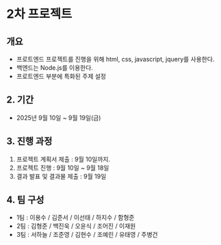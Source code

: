 # 2차 프로젝트
## 개요
- 프로트엔드 프로젝트를 진행을 위해 html, css, javascript, jquery를 사용한다.
- 백엔드는 Node.js를 이용한다.
- 프로트엔드 부분에 특화된 주제 설정

## 2. 기간
 - 2025년 9월 10일  ~ 9월 19일(금)

## 3. 진행 과정
1. 프로젝트 계획서 제출 : 9월 10일까지.
2. 프로젝트 진행 : 9월 10일 ~ 9월 18일
3. 결과 발표 및 결과물 제출 : 9월 19일

## 4. 팀 구성
- 1팀 : 이용수 / 김준서 / 이선태 / 하지수 / 함형준
- 2팀 : 김형준 / 백진욱 / 오윤식 / 조어진 / 이재원 
- 3팀 : 서하늘 / 조준영 / 김현수 / 조예린 / 유태영 / 주병건 
